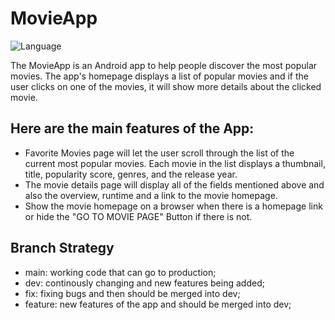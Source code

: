 # MovieApp
![Language](https://img.shields.io/github/languages/top/cortinico/kotlin-android-template?color=blue&logo=kotlin)

The MovieApp is an Android app to help people discover the most popular movies. The app's homepage displays a list of popular movies and if the user clicks on one of the movies, it will show more details about the clicked movie.

## Here are the main features of the App:
- Favorite Movies page will let the user scroll through the list of the current most popular movies. Each movie in the list displays a thumbnail, title, popularity score, genres, and the release year.
- The movie details page will display all of the fields mentioned above and also the overview, runtime and a link to the movie homepage.
- Show the movie homepage on a browser when there is a homepage link or hide the "GO TO MOVIE PAGE" Button if there is not.

## Branch Strategy 
- main: working code that can go to production;
- dev: continously changing and new features being added;
- fix: fixing bugs and then should be merged into dev;
- feature: new features of the app and should be merged into dev;
